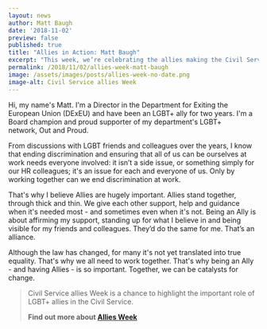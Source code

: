 ```yaml
---
layout: news
author: Matt Baugh
date: '2018-11-02'
preview: false
published: true
title: "Allies in Action: Matt Baugh"
excerpt: "This week, we’re celebrating the allies making the Civil Service a great place to work for LGBT+ people. Matt is a Director at the Department for Exiting the European Union, and an LGBT+ ally."
permalink: /2018/11/02/allies-week-matt-baugh
image: /assets/images/posts/allies-week-no-date.png
image-alt: Civil Service allies Week
---
```


Hi, my name's Matt. I'm a Director in the Department for Exiting the European Union (DExEU) and have been an LGBT+ ally for two years. I'm a Board champion and proud supporter of my department's LGBT+ network, Out and Proud.

From discussions with LGBT friends and colleagues over the years, I know that ending discrimination and ensuring that all of us can be ourselves at work needs everyone involved: it isn’t a side issue, or something simply for our HR colleagues; it's an issue for each and everyone of us. Only by working together can we end discrimination at work.

That's why I believe Allies are hugely important. Allies stand together, through thick and thin. We give each other support, help and guidance when it's needed most - and sometimes even when it's not. Being an Ally is about affirming my support, standing up for what I believe in and being visible for my friends and colleagues. They’d do the same for me. That’s an alliance.

Although the law has changed, for many it's not yet translated into true equality. That's why we all need to work together. That's why being an Ally - and having Allies - is so important. Together, we can be catalysts for change.

> Civil Service allies Week is a chance to highlight the important role of LGBT+ allies in the Civil Service. 
>
> **Find out more about [Allies Week](/allies-week)**